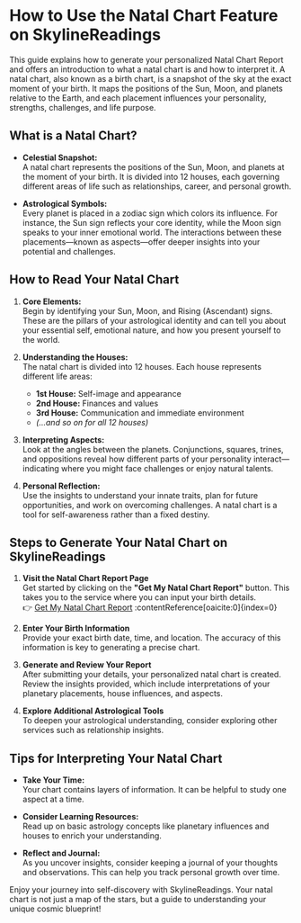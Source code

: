 # How to Use the Natal Chart Feature on SkylineReadings

This guide explains how to generate your personalized Natal Chart Report and offers an introduction to what a natal chart is and how to interpret it. A natal chart, also known as a birth chart, is a snapshot of the sky at the exact moment of your birth. It maps the positions of the Sun, Moon, and planets relative to the Earth, and each placement influences your personality, strengths, challenges, and life purpose.

## What is a Natal Chart?

- **Celestial Snapshot:**  
  A natal chart represents the positions of the Sun, Moon, and planets at the moment of your birth. It is divided into 12 houses, each governing different areas of life such as relationships, career, and personal growth.

- **Astrological Symbols:**  
  Every planet is placed in a zodiac sign which colors its influence. For instance, the Sun sign reflects your core identity, while the Moon sign speaks to your inner emotional world. The interactions between these placements—known as aspects—offer deeper insights into your potential and challenges.

## How to Read Your Natal Chart

1. **Core Elements:**  
   Begin by identifying your Sun, Moon, and Rising (Ascendant) signs. These are the pillars of your astrological identity and can tell you about your essential self, emotional nature, and how you present yourself to the world.

2. **Understanding the Houses:**  
   The natal chart is divided into 12 houses. Each house represents different life areas:
   - **1st House:** Self-image and appearance
   - **2nd House:** Finances and values  
   - **3rd House:** Communication and immediate environment  
   - *(…and so on for all 12 houses)*

3. **Interpreting Aspects:**  
   Look at the angles between the planets. Conjunctions, squares, trines, and oppositions reveal how different parts of your personality interact—indicating where you might face challenges or enjoy natural talents.

4. **Personal Reflection:**  
   Use the insights to understand your innate traits, plan for future opportunities, and work on overcoming challenges. A natal chart is a tool for self-awareness rather than a fixed destiny.

## Steps to Generate Your Natal Chart on SkylineReadings

1. **Visit the Natal Chart Report Page**  
   Get started by clicking on the **"Get My Natal Chart Report"** button. This takes you to the service where you can input your birth details.  
   👉 [Get My Natal Chart Report](https://www.skylinereadings.com) :contentReference[oaicite:0]{index=0}

2. **Enter Your Birth Information**  
   Provide your exact birth date, time, and location. The accuracy of this information is key to generating a precise chart.

3. **Generate and Review Your Report**  
   After submitting your details, your personalized natal chart is created. Review the insights provided, which include interpretations of your planetary placements, house influences, and aspects.

4. **Explore Additional Astrological Tools**  
   To deepen your astrological understanding, consider exploring other services such as relationship insights.  

## Tips for Interpreting Your Natal Chart

- **Take Your Time:**  
  Your chart contains layers of information. It can be helpful to study one aspect at a time.
  
- **Consider Learning Resources:**  
  Read up on basic astrology concepts like planetary influences and houses to enrich your understanding.

- **Reflect and Journal:**  
  As you uncover insights, consider keeping a journal of your thoughts and observations. This can help you track personal growth over time.

Enjoy your journey into self-discovery with SkylineReadings. Your natal chart is not just a map of the stars, but a guide to understanding your unique cosmic blueprint!
